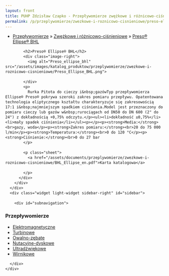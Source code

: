 ```yaml
---
layout: front
title: PUHP Zdzisław Czapko - Przepływomierze zwężkowe i różnicowo-ciśnieniowe
permalink: /p/przeplywomierze/zwezkowe-i-roznicowo-cisnieniowe/preso-ellipse-bhl/
---
```


<div id="content">
  <div class="wrapper-with-color-background">
    <div class="content-area-blog blog-background-sidebar-right">
      <div class="mainarea-left" id="mainarea">
        <div class="blogpost-blog3">
          <div class="post-content">
            <ul class="meta">
<li>
<a href="/p/przeplywomierze">Przepływomierze</a>
»
<a href="/p/przeplywomierze/zwezkowe-i-roznicowo-cisnieniowe">Zwężkowe i różnicowo-ciśnieniowe</a>
»
<a href="/p/przeplywomierze/zwezkowe-i-roznicowo-cisnieniowe/preso-ellipse-bhl">Preso® Ellipse® BHL</a>
</li>
</ul>

            <h2>Preso® Ellipse® BHL</h2>
            <div class="image-right">
              <img alt="Preso_ellipse_bhl" src="/assets/images/katalog_produktow/przeplywomierze/zwezkowe-i-roznicowo-cisnieniowe/Preso_Ellipse_BHL.png">

            </div>
            <p>
              Rurka Pitota do cieczy i&nbsp;gazówTyp przepływomierza Ellipse® Preso® pokrywa szeroki zakres pomiaru przepływu. Opatentowana technologia eliptycznego kształtu charakteryzuje się zakresowością 17:1 i&nbsp;najmniejszym spadkiem ciśnienia.Model jest przeznaczony do pomiaru cieczy lub gazów w&nbsp;rurociągach od DN50 do DN 600 (2" do 24") z dokładnością +0,75% odczytu.</p><ul><li>dokładność ±0,75%</li><li>mały spadek ciśnienia</li></ul><p></p><p><strong>Media:</strong><br>gazy, woda</p><p><strong>Zakres pomiaru:</strong><br>20 do 75 000 l/min</p><p><strong>Temperatura:</strong><br>0 do 120 °C</p><p><strong>Ciśnienie:</strong><br>0 do 27 bar
            </p>
            
            <p class="sheet">
              <a href="/assets/documents/przeplywomierze/zwezkowe-i-roznicowo-cisnieniowe/BHL_Ellipse_en.pdf">Karta katalogowa</a>

            </p>
          </div>
        </div>
      </div>
      <div class="widget light-widget sidebar-right" id="sidebar">
        
        <div id="subnavigation">
<h3>Przepływomierze</h3>
<ul class="subcategories">
<li class="category"><a href="/p/przeplywomierze/elektromagnetyczne">Elektromagnetyczne</a></li>
<li class="category"><a href="/p/przeplywomierze/turbinowe">Turbinowe</a></li>
<li class="category"><a href="/p/przeplywomierze/owalno-zebate">Owalno-zębate</a></li>
<li class="category"><a href="/p/przeplywomierze/nutacyjne-dyskowe">Nutacyjne-dyskowe</a></li>
<li class="category"><a href="/p/przeplywomierze/ultradzwiekowe">Ultradźwiękowe</a></li>
<li class="category"><a href="/p/przeplywomierze/wirnikowe">Wirnikowe</a></li>
<!--
<li class="category"><a href="/p/przeplywomierze/wirowe">Wirowe</a></li>
<li class="category"><a href="/p/przeplywomierze/o-zmiennym-przekroju">O zmiennym przekroju</a></li>
<li class="category"><a href="/p/przeplywomierze/dla-hydrauliki-silowej">Dla hydrauliki siłowej</a></li>
<li class="category"><a href="/p/przeplywomierze/zwezkowe-i-roznicowo-cisnieniowe">Zwężkowe i różnicowo-ciśnieniowe</a></li>
-->
</ul>
<!--
<h3>Zawory regulacyjne</h3>
<ul class="subcategories">
<li class="category"><a href="/p/zawory-regulacyjne/male-zawory-regulacyjne">Małe zawory regulacyjne</a></li>
<li class="category"><a href="/p/zawory-regulacyjne/zawory-procesowe">Zawory procesowe</a></li>
<li class="category"><a href="/p/zawory-regulacyjne/zawory-w-wykonaniu-higienicznym">Zawory w wykonaniu higienicznym</a></li>
</ul>
<h3>API Industry</h3>
<ul class="subcategories">
<li class="category"><a href="/p/api-industry/czujniki-przemyslowe">Czujniki przemysłowe</a></li>
<div class="light-widget">
<ul class="products">
<li class="product"><a href="/p/api-industry/czujniki-przemyslowe/uts-ultradzwiekowy-sygnalizator-poziomu">UTS™ - Ultradźwiękowy sygnalizator poziomu</a></li>
<li class="product"><a href="/p/api-industry/czujniki-przemyslowe/tla-alarmowy-czujnik-poziomu">TLA™  - Alarmowy czujnik poziomu</a></li>
<li class="product"><a href="/p/api-industry/czujniki-przemyslowe/tgd-czujnik-poziomu-cieczy-temperatury-cisnienia-i-gestosci">TGD™ - Czujnik poziomu cieczy, temperatury, ciśnienia i gęstości</a></li>
<li class="product"><a href="/p/api-industry/czujniki-przemyslowe/tgd-l-pomiar-poziomu">TGD-L™ - Pomiar poziomu</a></li>
<li class="product"><a href="/p/api-industry/czujniki-przemyslowe/tgd-t-pomiar-temperatury">TGD-T™ - Pomiar temperatury</a></li>
<li class="product"><a href="/p/api-industry/czujniki-przemyslowe/tgd-s-pomiar-gestosci">TGD-S™ - Pomiar gęstości</a></li>
<li class="product"><a href="/p/api-industry/czujniki-przemyslowe/upt-uniwersalny-przetwornik-cisnienia">UPT™ - Uniwersalny przetwornik ciśnienia</a></li>
<li class="product"><a href="/p/api-industry/czujniki-przemyslowe/utt-uniwersalny-przetwornik-temperatury">UTT™ - Uniwersalny przetwornik temperatury</a></li>
<li class="product"><a href="/p/api-industry/czujniki-przemyslowe/pi-485-przetwornik-hart-sup-sup">PI-485™ - Przetwornik HART<sup>®</sup></a></li>
</ul>
</div>
</ul>
</div>
-->

      </div>
    </div>
  </div>
</div>